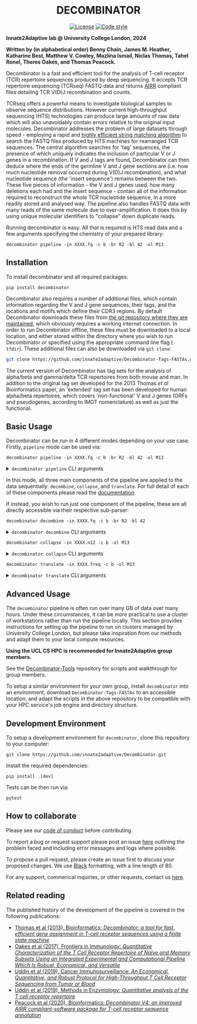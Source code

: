 <div align="center">

DECOMBINATOR
============

<!-- [![Latest release](https://img.shields.io/pypi/v/sceptr)](https://pypi.org/p/sceptr) -->
<!-- ![Tests](https://github.com/innate2adaptive/Decombinator/refactor/.github/workflows/package-build-test.yml/badge.svg) -->
[![License](https://img.shields.io/badge/license-MIT-blue)](https://raw.githubusercontent.com/innate2adaptive/Decombinator/master/LICENCE)
[![Code style](https://img.shields.io/badge/formatted%20with-black-black)](https://github.com/psf/black)
<!-- [![Python versions](https://img.shields.io/pypi/pyversions/pytest-docker)](https://pypi.org/project/pytest-docker/) -->
<!-- Docs -->
<!-- ### Check out the [documentation page](https://sceptr.readthedocs.io). -->

</div>

**Innate2Adaptive lab @ University College London, 2024**

**Written by (in alphabetical order) Benny Chain, James M. Heather, Katharine Best, Matthew V. Cowley, Mazlina Ismail, Niclas Thomas, Tahel Ronel, Theres Oakes, and Thomas Peacock.**

Decombinator is a fast and efficient tool for the analysis of T-cell receptor (TCR) repertoire sequences produced by deep sequencing.
It accepts TCR repertoire sequencing (TCRseq) FASTQ data and returns [AIRR](https://docs.airr-community.org/en/stable/datarep/rearrangements.html) compliant files detailing TCR V(D)J recombination and counts.

TCRseq offers a powerful means to investigate biological samples to observe sequence distributions.
However current high-throughput sequencing (HTS) technologies can produce large amounts of raw data which will also unavoidably contain errors relative to the original input molecules.
Decombinator addresses the problem of large datasets through speed - employing a rapid and [highly efficient string matching algorithm](https://figshare.com/articles/Aho_Corasick_String_Matching_Video/771968) to search the FASTQ files produced by HTS machines for rearranged TCR sequences.
The central algorithm searches for 'tag' sequences, the presence of which uniquely indicates the inclusion of particular V or J genes in a recombination.
If V and J tags are found, Decombinator can then deduce where the ends of the germline V and J gene sections are (i.e. how much nucleotide removal occurred during V(D)J recombination), and what nucleotide sequence (the 'insert sequence') remains between the two.
These five pieces of information - the V and J genes used, how many deletions each had and the insert sequence - contain all of the information required to reconstruct the whole TCR nucleotide sequence, in a more readily stored and analysed way.
The pipeline also handles FASTQ data with many reads of the same molecule due to over-amplification.
It does this by using unique molecular identifiers to "collapse" down duplicate reads.

Running decombinator is easy. All that is required is HTS read data and a few arguments specifying the chemistry of your prepared library:

```shell
decombinator pipeline -in XXXX.fq -c b -br R2 -bl 42 -ol M13
```

Installation
------------

To install decombinator and all required packages:

```shell
pip install decombinator
```

Decombinator also requires a number of additional files, which contain information regarding the V and J gene sequences, their tags, and the locations and motifs which define their CDR3 regions. By default Decombinator downloads these files from [the git repository where they are maintained](https://github.com/innate2adaptive/Decombinator-Tags-FASTAs), which obviously requires a working internet connection. In order to run Decombinator offline, these files must be downloaded to a local location, and either stored within the directory where you wish to run Decombinator or specified using the appropriate command line flag (`-tfdir`). These additional files can also be downloaded via `git clone`:

```bash
git clone https://github.com/innate2adaptive/Decombinator-Tags-FASTAs.git
```

The current version of Decombinator has tag sets for the analysis of alpha/beta and gamma/delta TCR repertoires from both mouse and man. In addition to the original tag set developed for the 2013 Thomas *et al* Bioinformatics paper, an 'extended' tag set has been developed for human alpha/beta repertoires, which covers 'non-functional' V and J genes (ORFs and pseudogenes, according to IMGT nomenclature) as well as just the functional.

Basic Usage
-----------

Decombinator can be run in 4 different modes depending on your use case. Firstly, `pipeline` mode can be used via:

```shell
decombinator pipeline -in XXXX.fq -c b -br R2 -bl 42 -ol M13
```

<details>
  <summary><code>decombinator pipeline</code> CLI arguments</summary>
  
  | Option                               | Description                                                                                                                                                  |
|--------------------------------------|--------------------------------------------------------------------------------------------------------------------------------------------------------------|
| `-h`, `--help`                       | Show this help message and exit                                                                                                                               |
| `-s`, `--suppresssummary`            | Suppress the production of summary data log/file                                                                                                              |
| `-dz`, `--dontgzip`                  | Stop the output FASTQ files automatically being compressed with gzip                                                                                          |
| `-dc`, `--dontcount`                 | Stop/Block printing the running count                                                                                                                         |
| `-op OUTPATH`, `--outpath OUTPATH`   | Path to output directory, writes to directory script was called in by default                                                                                 |
| `-c CHAIN`, `--chain CHAIN`          | TCR chain (a/b/g/d)                                                                                                                                           |
| `-pf PREFIX`, `--prefix PREFIX`      | Specify the prefix of the output DCR file. Default = "dcr_"                                                                                                    |
| `-in INFILE`, `--infile INFILE`      | Correctly demultiplexed/processed FASTQ file containing TCR reads                                                                                              |
| `-br BC_READ`, `--bc_read BC_READ`   | Which read has bar code (R1,R2)                                                                                                                                |
| `-dk`, `--dontcheck`                 | Skip the FASTQ check                                                                                                                                           |
| `-ex EXTENSION`, `--extension EXTENSION` | Specify the file extension of the output DCR file. Default = "n12"                                                                                         |
| `-or ORIENTATION`, `--orientation ORIENTATION` | Specify the orientation to search in (forward/reverse/both). Default = reverse                                                                  |
| `-tg TAGS`, `--tags TAGS`            | Specify which Decombinator tag set to use (extended or original). Default = extended                                                                           |
| `-sp SPECIES`, `--species SPECIES`   | Specify which species TCR repertoire the data consists of (human or mouse). Default = human                                                                    |
| `-N`, `--allowNs`                    | Whether to allow VJ rearrangements containing ambiguous base calls ('N'). Default = False                                                                      |
| `-ln LENTHRESHOLD`, `--lenthreshold LENTHRESHOLD` | Acceptable threshold for inter-tag (V to J) sequence length. Default = 130                                                                      |
| `-tfdir TAGFASTADIR`, `--tagfastadir TAGFASTADIR` | Path to folder containing TCR FASTA and Decombinator tag files, for offline analysis. Default = "Decombinator-Tags-FASTAs".                      |
| `-nbc`, `--nobarcoding`              | Option to run Decombinator without barcoding, i.e. so as to run on data produced by any protocol.                                                              |
| `-bl BCLENGTH`, `--bclength BCLENGTH` | Length of barcode sequence, if applicable. Default is set to 42 bp.                                                                                          |
| `-mq MINBCQ`, `--minbcQ MINBCQ`      | Minimum quality score that barcode nucleotides should be to for that rearrangement to be retained. Default = 20.                                               |
| `-bm BCQBELOWMIN`, `--bcQbelowmin BCQBELOWMIN` | Number of nucleotides per barcode whose quality score are allowed to be below -mq and still be retained. Default = 1.                                 |
| `-aq AVGQTHRESHOLD`, `--avgQthreshold AVGQTHRESHOLD` | Average quality threshold that barcode sequences must remain above for rearrangements to be retained. Default = 30                                  |
| `-lv PERCENTLEVDIST`, `--percentlevdist PERCENTLEVDIST` | Percentage Levenshtein distance that is allowed to estimate whether two sequences within a barcode are derived from the same originator molecule. Default = 10 |
| `-bc BCTHRESHOLD`, `--bcthreshold BCTHRESHOLD` | Number of sequence edits that are allowed to consider two barcodes to be derived from same originator during clustering. Default = 2.                    |
| `-di`, `--dontcheckinput`            | Override the input file sanity check                                                                                                                           |
| `-bd`, `--barcodeduplication`        | Optionally output a file containing the final list of clustered barcodes, and their frequencies                                                                |
| `-pb`, `--positionalbarcodes`        | Instead of inferring random barcode sequences from their context relative to spacer sequences, just take the sequence at the default positions. Useful to salvage runs when R2 quality is terrible. |
| `-ol OLIGO`, `--oligo OLIGO`         | Choose experimental oligo for correct identification of spacers ["M13", "I8","I8_single] (default: M13)                                                         |
| `-wc`, `--writeclusters`             | Write cluster data to separate cluster files                                                                                                                   |
| `-uh`, `--UMIhistogram`              | Creates histogram of average UMI cluster sizes                                                                                                                 |
| `-npf`, `--nonproductivefilter`      | Filter out non-productive reads from the output                                                                                                                |


</details>

In this mode, all three main components of the pipeline are applied to the data sequentially: `decombine`, `collapse`, and `translate`.
For full detail of each of these components please read the [documentation](tbd).

If instead, you wish to run just one component of the pipeline, these are all directly accessible via their respective sub-parser:

```shell
decombinator decombine -in XXXX.fq -c b -br R2 -bl 42
```

<details>
  <summary><code>decombinator decombine</code> CLI arguments</summary>

| Option                               | Description                                                                                                                                                  |
|--------------------------------------|--------------------------------------------------------------------------------------------------------------------------------------------------------------|
| `-h`, `--help`                       | Show this help message and exit                                                                                                                               |
| `-s`, `--suppresssummary`            | Suppress the production of summary data log/file                                                                                                              |
| `-dz`, `--dontgzip`                  | Stop the output FASTQ files automatically being compressed with gzip                                                                                          |
| `-dc`, `--dontcount`                 | Stop/Block printing the running count                                                                                                                         |
| `-op OUTPATH`, `--outpath OUTPATH`   | Path to output directory, writes to directory script was called in by default                                                                                 |
| `-c CHAIN`, `--chain CHAIN`          | TCR chain (a/b/g/d)                                                                                                                                           |
| `-pf PREFIX`, `--prefix PREFIX`      | Specify the prefix of the output DCR file. Default = "dcr_"                                                                                                    |
| `-in INFILE`, `--infile INFILE`      | Correctly demultiplexed/processed FASTQ file containing TCR reads                                                                                              |
| `-br BC_READ`, `--bc_read BC_READ`   | Which read has bar code (R1,R2)                                                                                                                                |
| `-dk`, `--dontcheck`                 | Skip the FASTQ check                                                                                                                                           |
| `-ex EXTENSION`, `--extension EXTENSION` | Specify the file extension of the output DCR file. Default = "n12"                                                                                         |
| `-or ORIENTATION`, `--orientation ORIENTATION` | Specify the orientation to search in (forward/reverse/both). Default = reverse                                                                  |
| `-tg TAGS`, `--tags TAGS`            | Specify which Decombinator tag set to use (extended or original). Default = extended                                                                           |
| `-sp SPECIES`, `--species SPECIES`   | Specify which species TCR repertoire the data consists of (human or mouse). Default = human                                                                    |
| `-N`, `--allowNs`                    | Whether to allow VJ rearrangements containing ambiguous base calls ('N'). Default = False                                                                      |
| `-ln LENTHRESHOLD`, `--lenthreshold LENTHRESHOLD` | Acceptable threshold for inter-tag (V to J) sequence length. Default = 130                                                                      |
| `-tfdir TAGFASTADIR`, `--tagfastadir TAGFASTADIR` | Path to folder containing TCR FASTA and Decombinator tag files, for offline analysis. Default = "Decombinator-Tags-FASTAs".                      |
| `-nbc`, `--nobarcoding`              | Option to run Decombinator without barcoding, i.e. so as to run on data produced by any protocol.                                                              |
| `-bl BCLENGTH`, `--bclength BCLENGTH` | Length of barcode sequence, if applicable. Default is set to 42 bp.                                                                                          |

</details>

```shell
decombinator collapse -in XXXX.n12 -c b -ol M13
```

<details>
  <summary><code>decombinator collapse</code> CLI arguments</summary>

| Option                               | Description                                                                                                                                                  |
|--------------------------------------|--------------------------------------------------------------------------------------------------------------------------------------------------------------|
| `-h`, `--help`                       | Show this help message and exit                                                                                                                               |
| `-s`, `--suppresssummary`            | Suppress the production of summary data log/file                                                                                                              |
| `-dz`, `--dontgzip`                  | Stop the output FASTQ files automatically being compressed with gzip                                                                                          |
| `-dc`, `--dontcount`                 | Stop/Block printing the running count                                                                                                                         |
| `-op OUTPATH`, `--outpath OUTPATH`   | Path to output directory, writes to directory script was called in by default                                                                                 |
| `-c CHAIN`, `--chain CHAIN`          | TCR chain (a/b/g/d)                                                                                                                                           |
| `-pf PREFIX`, `--prefix PREFIX`      | Specify the prefix of the output DCR file. Default = "dcr_"                                                                                                    |
| `-in INFILE`, `--infile INFILE`      | File containing raw verbose Decombinator output, i.e. 5 part classifier plus barcode and inter-tag sequence and quality strings                                |
| `-mq MINBCQ`, `--minbcQ MINBCQ`      | Minimum quality score that barcode nucleotides should be to for that rearrangement to be retained. Default = 20                                                |
| `-bm BCQBELOWMIN`, `--bcQbelowmin BCQBELOWMIN` | Number of nucleotides per barcode whose quality score are allowed to be below -mq and still be retained. Default = 1                                |
| `-aq AVGQTHRESHOLD`, `--avgQthreshold AVGQTHRESHOLD` | Average quality threshold that barcode sequences must remain above for rearrangements to be retained. Default = 30                                 |
| `-lv PERCENTLEVDIST`, `--percentlevdist PERCENTLEVDIST` | Percentage Levenshtein distance that is allowed to estimate whether two sequences within a barcode are derived from the same originator molecule. Default = 10 |
| `-bc BCTHRESHOLD`, `--bcthreshold BCTHRESHOLD` | Number of sequence edits that are allowed to consider two barcodes to be derived from same originator during clustering. Default = 2                    |
| `-ex EXTENSION`, `--extension EXTENSION` | Specify the file extension of the output DCR file. Default = 'freq'                                                                                         |
| `-N`, `--allowNs`                    | Used to allow VJ rearrangements containing ambiguous base calls ('N')                                                                                          |
| `-ln LENTHRESHOLD`, `--lenthreshold LENTHRESHOLD` | Acceptable threshold for inter-tag (V to J) sequence length                                                                                                  |
| `-di`, `--dontcheckinput`            | Override the input file sanity check                                                                                                                           |
| `-bd`, `--barcodeduplication`        | Optionally output a file containing the final list of clustered barcodes, and their frequencies                                                                |
| `-pb`, `--positionalbarcodes`        | Instead of inferring random barcode sequences from their context relative to spacer sequences, just take the sequence at the default positions. Useful to salvage runs when R2 quality is terrible. |
| `-ol OLIGO`, `--oligo OLIGO`         | Choose experimental oligo for correct identification of spacers ["M13", "I8","I8_single] (default: M13)                                                         |
| `-wc`, `--writeclusters`             | Write cluster data to separate cluster files                                                                                                                   |
| `-uh`, `--UMIhistogram`              | Creates histogram of average UMI cluster sizes                                                                                                                 |


</details>

```shell
decombinator translate -in XXXX.freq -c b -ol M13
```

<details>
  <summary><code>decombinator translate</code> CLI arguments</summary>

| Option                               | Description                                                                                                                                                  |
|--------------------------------------|--------------------------------------------------------------------------------------------------------------------------------------------------------------|
| `-h`, `--help`                       | Show this help message and exit                                                                                                                               |
| `-s`, `--suppresssummary`            | Suppress the production of summary data log/file                                                                                                              |
| `-dz`, `--dontgzip`                  | Stop the output FASTQ files automatically being compressed with gzip                                                                                          |
| `-dc`, `--dontcount`                 | Stop/Block printing the running count                                                                                                                         |
| `-op OUTPATH`, `--outpath OUTPATH`   | Path to output directory, writes to directory script was called in by default                                                                                 |
| `-c CHAIN`, `--chain CHAIN`          | TCR chain (a/b/g/d)                                                                                                                                           |
| `-pf PREFIX`, `--prefix PREFIX`      | Specify the prefix of the output DCR file. Default = "dcr_"                                                                                                    |
| `-in INFILE`, `--infile INFILE`      | File containing 5 part classifier plus barcode and inter-tag sequence and quality strings                                                                      |
| `-sp SPECIES`, `--species SPECIES`   | Specify which species TCR repertoire the data consists of (human or mouse). Default = human                                                                    |
| `-tg TAGS`, `--tags TAGS`            | Specify which Decombinator tag set to use (extended or original). Default = extended                                                                           |
| `-npf`, `--nonproductivefilter`      | Filter out non-productive reads from the output                                                                                                                |
| `-tfdir TAGFASTADIR`, `--tagfastadir TAGFASTADIR` | Path to folder containing TCR FASTA and Decombinator tag files, for offline analysis. Default = 'Decombinator-Tags-FASTAs'                           |
| `-nbc`, `--nobarcoding`              | Option to run CD3translator without barcoding, i.e. so as to run on data produced by any protocol.                                                             |


</details>

Advanced Usage
--------------

The `decombinator` pipeline is often run over many GB of data over many hours. Under these circumstances, it can be more practical to use a cluster of workstations rather than run the pipeline locally. This section provides instructions for setting up the pipeline to run on clusters managed by University College London, but please take inspiration from our methods and adapt them to your local compute resources.

**Using the UCL CS HPC is recommended for Innate2Adaptive group members.**

See the [Decombinator-Tools](https://github.com/innate2adaptive/Decombinator-Tools/tree/master/jobs/v4.3_cs_cluster_scripts) repository for scripts and walkthrough for group members.

To setup a similar environment for your own group, install `decombinator` into an environment, download `Decombinator-Tags-FASTAs` to an accessible location, and adapt the scripts in the above repository to be compatible with your HPC service's job engine and directory structure.

Development Environment
-----------------------

To setup a development environment for `decombinator`, clone this repository to your computer:

```shell
git clone https://github.com/innate2adaptive/Decombinator.git
```

Install the required dependencies:

```shell
pip install .[dev]
```

Tests can be then run via:

```shell
pytest
```

How to collaborate
------------------

Please see our [code of conduct](./CODE_OF_CONDUCT.md) before contributing.

To report a bug or request support please post an issue [here](https://github.com/innate2adaptive/Decombinator/issues) outlining the problem faced and including error messages and logs where possible.

To propose a pull request, please create an issue first to discuss your proposed changes. We use [Black](https://github.com/psf/black) formatting, with a line length of 80.

For any support, commerical inquiries, or other requests, contact us [here](m.cowley@ucl.ac.uk).

Related reading
---------------

The published history of the development of the pipeline is covered in the following publications:

* [Thomas et al (2013), Bioinformatics: *Decombinator: a tool for fast, efficient gene assignment in T-cell receptor sequences using a finite state machine*](http://dx.doi.org/10.1093/bioinformatics/btt004)
* [Oakes et al (2017), Frontiers in Immunology: *Quantitative Characterization of the T Cell Receptor Repertoire of Naïve and Memory Subsets Using an Integrated Experimental and Computational Pipeline Which Is Robust, Economical, and Versatile*](https://doi.org/10.3389/fimmu.2017.01267)
* [Uddin et al (2019), Cancer Immunosurveillance: *An Economical, Quantitative, and Robust Protocol for High-Throughput T Cell Receptor Sequencing from Tumor or Blood*](http:/dx.doi.org/10.1007/978-1-4939-8885-3_2)
* [Uddin et al (2019), Methods in Enzymology: *Quantitative analysis of the T cell receptor repertoire*](https://doi.org/10.1016/bs.mie.2019.05.054)
* [Peacock et al (2020), Bioinformatics: *Decombinator V4: an improved AIRR compliant-software package for T-cell receptor sequence annotation*](https://doi.org/10.1093/bioinformatics/btaa758)
